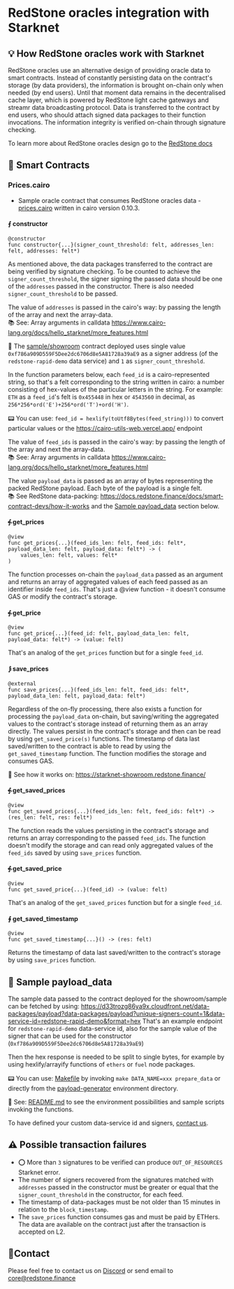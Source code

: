 
# RedStone oracles integration with Starknet

## 💡 How RedStone oracles work with Starknet

RedStone oracles use an alternative design of providing oracle data to smart contracts. Instead of constantly persisting data on the contract's storage (by data providers), the information is brought on-chain only when needed (by end users). Until that moment data remains in the decentralised cache layer, which is powered by RedStone light cache gateways and streamr data broadcasting protocol. Data is transferred to the contract by end users, who should attach signed data packages to their function invocations. The information integrity is verified on-chain through signature checking.

To learn more about RedStone oracles design go to the [RedStone docs](https://docs.redstone.finance/docs/introduction)

## 📄 Smart Contracts

### Prices.cairo
- Sample oracle contract that consumes RedStone oracles data - [prices.cairo](prices.cairo) written in cairo version 0.10.3.

#### ⨐ constructor
```
@constructor
func constructor{...}(signer_count_threshold: felt, addresses_len: felt, addresses: felt*)
```

As mentioned above, the data packages transferred to the contract are being verified by signature checking. 
To be counted to achieve the ```signer_count_threshold```, the signer signing the passed data 
should be one of the ```addresses``` passed in the constructor. 
There is also needed ```signer_count_threshold``` to be passed.

The value of ```addresses``` is passed in the cairo's way: by passing the length of the array and next the array-data. 
<br />
📚 See: Array arguments in calldata https://www.cairo-lang.org/docs/hello_starknet/more_features.html

📖 The [sample/showroom](https://testnet.starkscan.co/contract/0x03a4732136f974a250bf7d95683af13b05a4d605d3f3390469f6178448a73ae1) 
contract deployed uses single value ```0xf786a909D559F5Dee2dc6706d8e5A81728a39aE9``` 
as a signer address (of the ```redstone-rapid-demo``` data service) and ```1``` as ```signer_count_threshold```.

In the function parameters below, each ```feed_id``` is a cairo-represented string, so that's a felt corresponding to the string written in cairo:
a number consisting of hex-values of the particular letters in the string. For example:
```ETH``` as a ```feed_id```'s felt is ```0x455448``` in hex or ```4543560``` in decimal, as ```256*256*ord('E')+256*ord('T')+ord('H')```.
<br />

📟 You can use: `feed_id = hexlify(toUtf8Bytes(feed_string)))` to convert particular values or the https://cairo-utils-web.vercel.app/ endpoint<br />

The value of ```feed_ids``` is passed in the cairo's way: by passing the length of the array and next the array-data.
<br />
📚 See: Array arguments in calldata https://www.cairo-lang.org/docs/hello_starknet/more_features.html
<br />

The value ```payload_data``` is passed as an array of bytes representing the packed RedStone payload. Each byte of the payload is a single felt.
<br />
📚 See RedStone data-packing: https://docs.redstone.finance/docs/smart-contract-devs/how-it-works
and the [Sample payload_data](#-sample-payloaddata) section below.

#### ⨗ get_prices
```
@view 
func get_prices{...}(feed_ids_len: felt, feed_ids: felt*, payload_data_len: felt, payload_data: felt*) -> (
    values_len: felt, values: felt*
)
```

The function processes on-chain the ```payload_data``` passed as an argument 
and returns an array of aggregated values of each feed passed as an identifier inside ```feed_ids```.
That's just a @view function - it doesn't consume GAS or modify the contract's storage.

#### ⨗ get_price

```
@view
func get_price{...}(feed_id: felt, payload_data_len: felt, payload_data: felt*) -> (value: felt) 
```

That's an analog of the ```get_prices``` function but for a single ```feed_id```.

#### ⨒ save_prices

```
@external
func save_prices{...}(feed_ids_len: felt, feed_ids: felt*, payload_data_len: felt, payload_data: felt*)
```

Regardless of the on-fly processing, there also exists a function for processing the ```payload_data``` on-chain, but saving/writing 
the aggregated values to the contract's storage instead of returning them as an array directly. The values persist in the contract's storage
and then can be read by using ```get_saved_price(s)``` functions. 
The timestamp of data last saved/written to the contract is able to read by using the ```get_saved_timestamp``` function.
The function modifies the storage and consumes GAS.

📖 See how it works on: https://starknet-showroom.redstone.finance/

#### ⨗ get_saved_prices

```
@view
func get_saved_prices{...}(feed_ids_len: felt, feed_ids: felt*) -> (res_len: felt, res: felt*)
```

The function reads the values persisting in the contract's storage and returns an array corresponding to the passed ```feed_ids```.
The function doesn't modify the storage and can read only aggregated values of the ```feed_ids``` saved by using ```save_prices``` function.


#### ⨗ get_saved_price

```
@view
func get_saved_price{...}(feed_id) -> (value: felt)
```

That's an analog of the ```get_saved_prices``` function but for a single ```feed_id```.

#### ∮ get_saved_timestamp

```
@view
func get_saved_timestamp{...}() -> (res: felt)
```

Returns the timestamp of data last saved/written to the contract's storage by using ```save_prices``` function.

## 📖 Sample payload_data

The sample data passed to the contract deployed for the showroom/sample can be fetched by using:
https://d33trozg86ya9x.cloudfront.net/data-packages/payload?data-packages/payload?unique-signers-count=1&data-service-id=redstone-rapid-demo&format=hex
That's an example endpoint for `redstone-rapid-demo` data-service id, also for the sample value of the signer that can be used for the constructor (`0xf786a909D559F5Dee2dc6706d8e5A81728a39aE9`)

Then the hex response is needed to be split to single bytes, for example by using hexlify/arrayify functions of ```ethers``` or ```fuel``` node packages.

📟 You can use: [Makefile](../../../../protocol/scripts/payload-generator/Makefile)  by invoking ```make DATA_NAME=xxx prepare_data``` or
directly from the  [payload-generator](../../../../protocol/scripts/payload-generator/) environment directory. 

📖 See: [README.md](../../README.md) to see the environment possibilities and sample scripts invoking the functions.

[//]: # (You can fetch also the utf-encoded raw-bytes format of the payload by using: https://d33trozg86ya9x.cloudfront.net/data-packages/payload?data-packages/payload?unique-signers-count=1&data-service-id=redstone-rapid-demo&format=raw)

To have defined your custom data-service id and signers, [contact us](#contact).

## ⚠ Possible transaction failures

* ⭕ More than ```3``` signatures to be verified can produce ```OUT_OF_RESOURCES``` Starknet error.
* The number of signers recovered from the signatures matched with ```addresses``` passed in the constructor 
must be greater or equal that the ```signer_count_threshold``` in the constructor, for each feed.
* The timestamp of data-packages must be not older than 15 minutes in relation to the ```block_timestamp```.
* The ```save_prices``` function consumes gas and must be paid by ETHers. The data are available on the contract just after the transaction is accepted on L2.

## 🙋‍Contact

Please feel free to contact us on [Discord](https://redstone.finance/discord) or send email to core@redstone.finance
